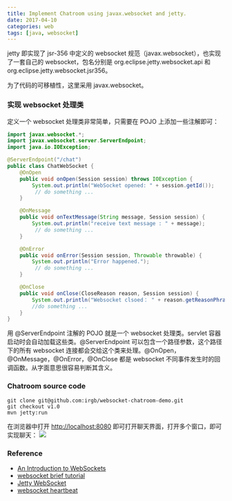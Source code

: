 ```yaml
---
title: Implement Chatroom using javax.websocket and jetty. 
date: 2017-04-10
categories: web
tags: [java, websocket]
---
```


jetty 即实现了 jsr-356 中定义的 websocket 规范（javax.websocket），也实现了一套自己的 websocket，包名分别是 org.eclipse.jetty.websocket.api 和 org.eclipse.jetty.websocket.jsr356。

为了代码的可移植性，这里采用 javax.websocket。

### 实现 websocket 处理类
定义一个 websocket 处理类非常简单，只需要在 POJO 上添加一些注解即可：

```java
import javax.websocket.*;
import javax.websocket.server.ServerEndpoint;
import java.io.IOException;

@ServerEndpoint("/chat")
public class ChatWebSocket {
    @OnOpen
    public void onOpen(Session session) throws IOException {
        System.out.println("WebSocket opened: " + session.getId());
    	 // do something ...
    }

    @OnMessage
    public void onTextMessage(String message, Session session) {
        System.out.println("receive text message : " + message);
    	 // do something ...
    }

    @OnError
    public void onError(Session session, Throwable throwable) {
        System.out.println("Error happened.");
	     // do something ...
    }

    @OnClose
    public void onClose(CloseReason reason, Session session) {
        System.out.println("Websocket clsoed： " + reason.getReasonPhrase());
        //do something ...
    }
}
```

用 @ServerEndpoint 注解的 POJO 就是一个 websocket 处理类。servlet 容器启动时会自动加载这些类。@ServerEndpoint 可以包含一个路径参数，这个路径下的所有 websocket 连接都会交给这个类来处理。@OnOpen，@OnMessage，@OnError，@OnClose 都是 websocket 不同事件发生时的回调函数。从字面意思很容易判断其含义。

### Chatroom source code

```shell
git clone git@github.com:irgb/websocket-chatroom-demo.git
git checkout v1.0
mvn jetty:run
```

在浏览器中打开 [http://localhost:8080](http://localhost:8080) 即可打开聊天界面，打开多个窗口，即可实现聊天：
![](https://i.imgsafe.org/b9e25318b2.png)


### Reference

- [An Introduction to WebSockets](http://blog.teamtreehouse.com/an-introduction-to-websockets)
- [websocket brief tutorial](https://www.tutorialspoint.com/html5/html5_websocket.htm)
- [Jetty WebSocket](https://www.eclipse.org/jetty/documentation/9.4.x/ws-intro-api.html)
- [websocket heartbeat](http://django-websocket-redis.readthedocs.io/en/latest/heartbeats.html)